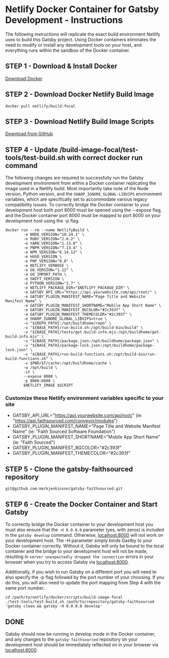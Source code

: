 # Netlify Docker Container for Gatsby Development - Instructions

The following instructions will replicate the exact build environment Netlify uses to build this Gatsby project. Using Docker containers eliminates the need to modify or install any development tools on your host, and everything runs within the sandbox of the Docker container.



## STEP 1 - Download & Install Docker

[Download Docker](https://www.docker.com/products/docker-desktop/)



## STEP 2 - Download Docker Netlify Build Image

```zh
docker pull netlify/build:focal
```



## STEP 3 - Download Netlify Build Image Scripts

[Download from GitHub](https://github.com/netlify/build-image/archive/refs/heads/focal.zip)



## STEP 4 - Update /build-image-focal/test-tools/test-build.sh with correct docker run command

The following changes are required to successfully run the Gatsby development environment from within a Docker container replicating the image used in a Netlify build. Most importantly take note of the Node version, Python version, and the `SHARP_IGNORE_GLOBAL-LIBVIPS` environment variables, which are specifically set to accommodate various legacy compatibility issues. To correctly bridge the Docker container to your development host both port 8000 must be opened using the --expose flag, and the Docker container port 8000 must be mapped to port 8000 on your development host using the -p flag.

```zh
docker run --rm --name NetlifyBuild \
		-e NODE_VERSION="10.24.1" \
		-e RUBY_VERSION="2.6.2" \
		-e YARN_VERSION="1.13.0" \
		-e PNPM_VERSION="7.13.4" \
		-e NPM_VERSION="6.14.12" \
		-e HUGO_VERSION \
		-e PHP_VERSION="8.0" \
		-e NETLIFY_VERBOSE \
		-e GO_VERSION="1.12" \
		-e GO_IMPORT_PATH \
		-e SWIFT_VERSION \
		-e PYTHON_VERSION="2.7" \
		-e NETLIFY_PACKAGE_DIR="$NETLIFY_PACKAGE_DIR" \
		-e GATSBY_API_URL="https://api.yourwebsite.com/api/root/" \
		-e GATSBY_PLUGIN_MANIFEST_NAME="Page Title and Website Manifest Name" \
		-e GATSBY_PLUGIN_MANIFEST_SHORTNAME="Mobile App Short Name" \
		-e GATSBY_PLUGIN_MANIFEST_BGCOLOR="#2c393f" \
		-e GATSBY_PLUGIN_MANIFEST_THEMECOLOR="#2c393f" \
		-e SHARP_IGNORE_GLOBAL_LIBVIPS=true \
		-v "${REPO_PATH}:/opt/buildhome/repo" \
		-v "${BASE_PATH}/run-build.sh:/opt/build-bin/build" \
		-v "${BASE_PATH}/tests/get-build-info.mjs:/opt/buildhome/get-build-info.mjs" \
		-v "${BASE_PATH}/package.json:/opt/buildhome/package.json" \
		-v "${BASE_PATH}/package-lock.json:/opt/buildhome/package-lock.json" \
		-v "${BASE_PATH}/run-build-functions.sh:/opt/build-bin/run-build-functions.sh" \
		-v $PWD/$T/cache:/opt/buildhome/cache \
		-w /opt/build \
		-it \
		--expose 8000 \
		-p 8000:8000 \
		$NETLIFY_IMAGE $SCRIPT
```

### Customize these Netlify environment variables specific to your site

* GATSBY_API_URL="https://api.yourwebsite.com/api/root/" (ie: "https://api.faithsourced.com/conveyor/modules")
* GATSBY_PLUGIN_MANIFEST_NAME="Page Title and Website Manifest Name" (ie: "Faith Sourced Software Foundation")
* GATSBY_PLUGIN_MANIFEST_SHORTNAME="Mobile App Short Name" (ie: "Faith Sourced")
* GATSBY_PLUGIN_MANIFEST_BGCOLOR="#2c393f"
* GATSBY_PLUGIN_MANIFEST_THEMECOLOR="#2c393f"



## STEP 5 - Clone the gatsby-faithsourced repository

```zh
git@github.com:markjenkinson/gatsby-faithsourced.git
```



## STEP 6 - Create the Docker Container and Start Gatsby

To correctly bridge the Docker container to your development host you must also ensure that the `-H 0.0.0.0` parameter (yes, with zeros) is included in the `gatsby develop` command. Otherwise, [localhost:8000](http://localhost:8000) will not work on your development host. The -H parameter simply binds Gastby to your Docker container correctly. Without it, Gatsby will only be bound to the local container and  the bridge to your development host will not be made, resulting in `server unexpectedly dropped the connection` errors in your browser when you try to access Gatsby via [localhost:8000](http://localhost:8000).

Additionally, if you wish to run Gatsby on a different port you will need to also specify the -p flag followed by the port number of your choosing. If you do this, you will also need to update the port mapping from Step 4 with the same port number.

```zh
cd /path/to/netlify/docker/scripts/build-image-focal
./test-tools/test-build.sh /path/to/repository/gatsby-faithsourced 'gatsby clean && gatsby -H 0.0.0.0 develop'
```

## DONE

Gatsby should now be running in develop mode in the Docker container, and any changes to the `gatsby-faithsourced` repository on your development host should be immediately reflected on in your browser via [localhost:8000](http://localhost:8000).